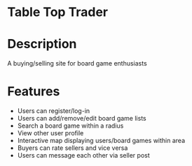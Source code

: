 # Table Top Trader

# Description
A buying/selling site for board game enthusiasts

# Features 
   <ul> 
     <li>Users can register/log-in</li> 
     <li>Users can add/remove/edit board game lists</li> 
     <li>Search a board game within a radius</li> 
     <li>View other user profile</li> 
     <li>Interactive map displaying users/board games within area</li>
     <li>Buyers can rate sellers and vice versa</li> 
     <li>Users can message each other via seller post</li> 
    </ul>